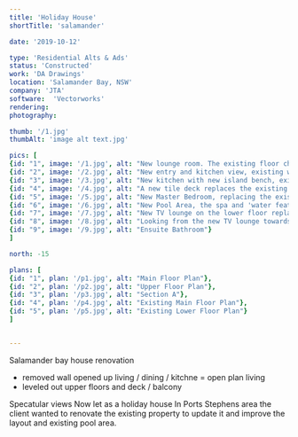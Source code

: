 ```yaml
---
title: 'Holiday House'
shortTitle: 'salamander'

date: '2019-10-12'

type: 'Residential Alts & Ads'
status: 'Constructed'
work: 'DA Drawings'
location: 'Salamander Bay, NSW'
company: 'JTA'
software:  'Vectorworks'
rendering: 
photography: 

thumb: '/1.jpg'
thumbAlt: 'image alt text.jpg'

pics: [
{id: "1", image: '/1.jpg', alt: "New lounge room. The existing floor changed heights but was built up to make the entire floor and deck level"},
{id: "2", image: '/2.jpg', alt: "New entry and kitchen view, existing walls around the entery are removed making a spacious open plan"},
{id: "3", image: '/3.jpg', alt: "New kitchen with new island bench, existing walls were removed to open up and connect the kitchen to the dining area"},
{id: "4", image: '/4.jpg', alt: "A new tile deck replaces the existing timber balcony, is made level, and is widend to create a truely spectacular outdoor dining location"},
{id: "5", image: '/5.jpg', alt: "New Master Bedroom, replacing the existing lounge room. The existing sliding door is replaced with windows, and no longer has balcony access, and there is walk-in-wardrobe to the left"},
{id: "6", image: '/6.jpg', alt: "New Pool Area, the spa and 'water feature' were romoved and the whole area is now an external area. The height levels are vastly improved along with the pool shape and tiling"},
{id: "7", image: '/7.jpg', alt: "New TV lounge on the lower floor replacing the existing spa. The stairs are reconfigured, walls opened up and it has made it a much brighter and more functional space"},
{id: "8", image: '/8.jpg', alt: "Looking from the new TV lounge towards the pool. The existing glazed wall is replaced with a glazed folding door"},
{id: "9", image: '/9.jpg', alt: "Ensuite Bathroom"}
]

north: -15

plans: [
{id: "1", plan: '/p1.jpg', alt: "Main Floor Plan"},
{id: "2", plan: '/p2.jpg', alt: "Upper Floor Plan"},
{id: "3", plan: '/p3.jpg', alt: "Section A"},
{id: "4", plan: '/p4.jpg', alt: "Existing Main Floor Plan"},
{id: "5", plan: '/p5.jpg', alt: "Existing Lower Floor Plan"}
]


---
```


Salamander bay house renovation
- removed wall opened up living / dining / kitchne = open plan living
- leveled out upper floors and deck / balcony

Specatular views
Now let as a holiday house
In Ports Stephens area the client wanted to renovate the existing property to update it and improve the layout and existing pool area.